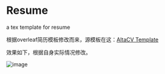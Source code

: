 # Resume
a tex template for resume

根据overleaf简历模板修改而来，源模板在这：[AltaCV Template](https://www.overleaf.com/latex/templates/altacv-template/trgqjpwnmtgv)

效果如下，根据自身实际情况修改。

![image](https://github.com/user-attachments/assets/ced90672-0f18-4e68-b974-87716f845b94)
